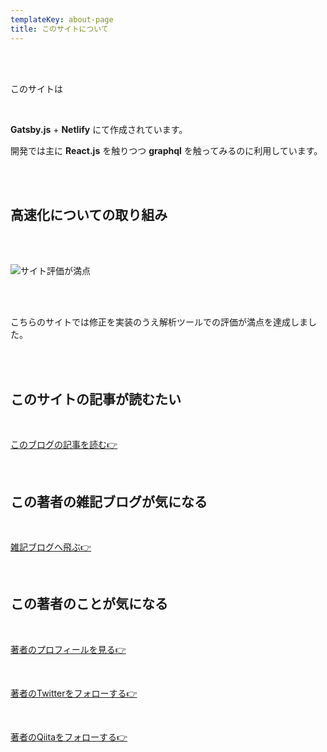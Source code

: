 ```yaml
---
templateKey: about-page
title: このサイトについて
---
```


<br />
<br />

このサイトは

<br />

**Gatsby.js** + **Netlify** にて作成されています。


開発では主に **React.js** を触りつつ **graphql** を触ってみるのに利用しています。

<br />
<br />

## 高速化についての取り組み

<br />
<br />

![サイト評価が満点](/img/サイト評価満点.png "サイト評価が満点")

<br />
<br />

こちらのサイトでは修正を実装のうえ解析ツールでの評価が満点を達成しました。

<br />
<br />


## このサイトの記事が読むたい

<br />

[このブログの記事を読む👉](https://www.eezyanaika.com/blog)

<br />

## この著者の雑記ブログが気になる

<br />

[雑記ブログへ飛ぶ👉](https://genki-techblog.com/)

<br />

## この著者のことが気になる

<br />

[著者のプロフィールを見る👉](https://www.eezyanaika.com/contact/examples)

<br />

[著者のTwitterをフォローする👉](https://twitter.com/rantaro_33)

<br />

[著者のQiitaをフォローする👉](https://qiita.com/rantaro)
